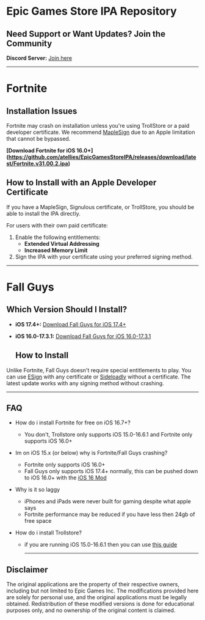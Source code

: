 # Epic Games Store IPA Repository

## Need Support or Want Updates? Join the Community
**Discord Server:** [Join here](https://discord.gg/UqFQayVTAA)  

---
# Fortnite

## Installation Issues
Fortnite may crash on installation unless you're using TrollStore or a paid developer certificate. We recommend
[MapleSign](https://maplesign.ca/) due to an Apple limitation that cannot be bypassed.

**[Download Fortnite for iOS 16.0+]
(https://github.com/atellies/EpicGamesStoreIPA/releases/download/latest/Fortnite.v31.00.2.ipa)**

## How to Install with an Apple Developer Certificate
If you have a MapleSign, Signulous certificate, or TrollStore, you should be able to install the IPA directly.

For users with their own paid certificate:
1. Enable the following entitlements:
   - **Extended Virtual Addressing**
   - **Increased Memory Limit**
2. Sign the IPA with your certificate using your preferred signing method.

---

# Fall Guys

## Which Version Should I Install?

- **iOS 17.4+:** [Download Fall Guys for iOS 17.4+](https://github.com/atellies/EpicGamesStoreIPA/releases/download/latest/FallGuys.ipa)
- **iOS 16.0-17.3.1:** [Download Fall Guys for iOS 16.0-17.3.1](https://github.com/atellies/EpicGamesStoreIPA/releases/download/latest/FallGuys16.ipa)

  ## How to Install
Unlike Fortnite, Fall Guys doesn't require special entitlements to play. You can use [ESign](https://esign.yyyue.xyz/) with any certificate or [Sideloadly](https://sideloadly.io/) without a certificate. The latest update works with any signing method without crashing.

---

## FAQ

- How do i install Fortnite for free on iOS 16.7+?
  - You don't, Trollstore only supports iOS 15.0-16.6.1 and Fortnite only supports iOS 16.0+

- Im on iOS 15.x (or below) why is Fortnite/Fall Guys crashing?
  - Fortnite only supports iOS 16.0+
  - Fall Guys only supports iOS 17.4+ normally, this can be pushed down to iOS 16.0+ with the [iOS 16 Mod](https://github.com/atellies/EpicGamesStoreIPA/releases/download/latest/FallGuys16.ipa)

- Why is it so laggy
  - iPhones and iPads were never built for gaming despite what apple says
  - Fortnite performance may be reduced if you have less then 24gb of free space

- How do i install Trollstore?
  - if you are running iOS 15.0-16.6.1 then you can use [this guide](https://ios.cfw.guide/installing-trollstore)
 
    ---
## Disclaimer
The original applications are the property of their respective owners, including but not limited to Epic Games Inc. The modifications provided here are solely for personal use, and the original applications must be legally obtained. Redistribution of these modified versions is done for educational purposes only, and no ownership of the original content is claimed.
    
